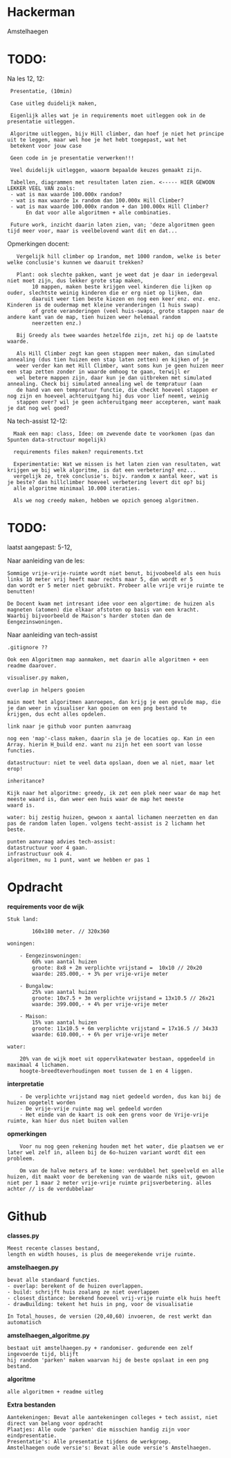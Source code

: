 # Hackerman
Amstelhaegen

# TODO:

Na les 12, 12:

     Presentatie, (10min)
      
     Case uitleg duidelijk maken,
      
     Eigenlijk alles wat je in requirements moet uitleggen ook in de presentatie uitleggen.
     
     Algoritme uitleggen, bijv Hill climber, dan hoef je niet het principe uit te leggen, maar wel hoe je het hebt toegepast, wat het 
     betekent voor jouw case
     
     Geen code in je presentatie verwerken!!! 
     
     Veel duidelijk uitleggen, waaorm bepaalde keuzes gemaakt zijn. 
     
     Tabellen, diagrammen met resultaten laten zien. <----- HIER GEWOON LEKKER VEEL VAN zoals:
     - wat is max waarde 100.000x random?
     - wat is max waarde 1x random dan 100.000x Hill Climber?
     - wat is max waarde 100.000x random + dan 100.000x Hill Climber?
          En dat voor alle algoritmen + alle combinaties. 
     
     Future work, inzicht daarin laten zien, van; 'deze algoritmen geen tijd meer voor, maar is veelbelovend want dit en dat...
     
   Opmerkingen docent:
     
       Vergelijk hill climber op 1random, met 1000 random, welke is beter welke conclusie's kunnen we daaruit trekken?
       
       Plant: ook slechte pakken, want je weet dat je daar in iedergeval niet moet zijn, dus lekker grote stap maken, 
            10 mappen, maken beste krijgen veel kinderen die lijken op ouder, slechtste weinig kinderen die er erg niet op lijken, dan  
            daaruit weer tien beste kiezen en nog een keer enz. enz. enz. Kinderen is de oudermap met kleine veranderingen (1 huis swap)  
            of grote veranderingen (veel huis-swaps, grote stappen naar de andere kant van de map, tien huizen weer helemaal random                   
            neerzetten enz.)
            
       Bij Greedy als twee waardes hetzelfde zijn, zet hij op de laatste waarde.
       
       Als Hill Climber zegt kan geen stappen meer maken, dan simulated annealing (dus tien huizen een stap laten zetten) en kijken of je 
       weer verder kan met Hill Climber, want soms kun je geen huizen meer een stap zetten zonder in waarde omhoog te gaan, terwijl er 
       wel betere mappen zijn, daar kun je dan uitbreken met simulated annealing. Check bij simulated annealing wel de tempratuur (aan 
       de hand van een tempratuur functie, die checkt hoeveel stappen er nog zijn en hoeveel achteruitgang hij dus voor lief neemt, weinig
       stappen over? wil je geen achteruitgang meer accepteren, want maak je dat nog wel goed?
   
   
     

Na tech-assist 12-12:

      Maak een map: class, Idee: om zwevende date te voorkomen (pas dan 5punten data-structuur mogelijk)

      requirements files maken? requirements.txt

      Experimentatie: Wat we missen is het laten zien van resultaten, wat krijgen we bij welk algoritme, is dat een verbetering? enz... 
      vergelijk ze, trek conclusie's. bijv. random x aantal keer, wat is je beste? dan hillclimber hoeveel verbetering levert dit op? bij
      alle algoritme minimaal 10.000 iteraties.

      Als we nog creedy maken, hebben we opzich genoeg algoritmen. 


# TODO:
   laatst aangepast: 5-12, 

Naar aanleiding van de les:

    Sommige vrije-vrije-ruimte wordt niet benut, bijvoobeeld als een huis links 10 meter vrij heeft maar rechts maar 5, dan wordt er 5
    dan wordt er 5 meter niet gebruikt. Probeer alle vrije vrije ruimte te benutten! 
    
    De Docent kwam met intresant idee voor een algortime: de huizen als magneten (atomen) die elkaar afstoten op basis van een kracht. 
    Waarbij bijvoorbeeld de Maison's harder stoten dan de Eengezinswoningen. 

Naar aanleiding van tech-assist 

    .gitignore ??
    
    Ook een Algoritmen map aanmaken, met daarin alle algoritmen + een readme daarover.
    
    visualiser.py maken,
    
    overlap in helpers gooien 
    
    main moet het algoritmen aanroepen, dan krijg je een gevulde map, die je dan weer in visualiser kan gooien om een png bestand te 
    krijgen, dus echt alles opdelen. 
    
    link naar je github voor punten aanvraag
    
    nog een 'map'-class maken, daarin sla je de locaties op. Kan in een Array. hierin H_build enz. want nu zijn het een soort van losse 
    functies. 
    
    datastructuur: niet te veel data opslaan, doen we al niet, maar let erop!
    
    inheritance?
    
    Kijk naar het algoritme: greedy, ik zet een plek neer waar de map het meeste waard is, dan weer een huis waar de map het meeste 
    waard is. 
    
    water: bij zestig huizen, gewoon x aantal lichamen neerzetten en dan pas de random laten lopen. volgens techt-assist is 2 lichamn het
    beste.
    
    punten aanvraag advies tech-assist:
    datastructuur voor 4 gaan.
    infrastructuur ook 4.
    algoritmen, nu 1 punt, want we hebben er pas 1
    
# Opdracht

**requirements voor de wijk**

    Stuk land:
    
            160x180 meter. // 320x360
    
    woningen:
    
        - Eengezinswoningen:
            60% van aantal huizen
            groote: 8x8 + 2m verplichte vrijstand =  10x10 // 20x20
            waarde: 285.000,- + 3% per vrije-vrije meter
            
        - Bungalow:
            25% van aantal huizen
            groote: 10x7.5 + 3m verplichte vrijstand = 13x10.5 // 26x21
            waarde: 399.000,- + 4% per vrije-vrije meter
            
        - Maison:
            15% van aantal huizen
            groote: 11x10.5 + 6m verplichte vrijstand = 17x16.5 // 34x33
            waarde: 610.000,- + 6% per vrije-vrije meter
            
    water:
    
        20% van de wijk moet uit oppervlkatewater bestaan, opgedeeld in maximaal 4 lichamen.
        hoogte-breedteverhoudingen moet tussen de 1 en 4 liggen.
    
**interpretatie**
    
        - De verplichte vrijstand mag niet gedeeld worden, dus kan bij de huizen opgetelt worden
        - De vrije-vrije ruimte mag wel gedeeld worden
        - Het einde van de kaart is ook een grens voor de Vrije-vrije ruimte, kan hier dus niet buiten vallen
    
**opmerkingen**

        Voor nu nog geen rekening houden met het water, die plaatsen we er later wel zelf in, alleen bij de 6o-huizen variant wordt dit een probleem.
        
        Om van de halve meters af te kome: verdubbel het speelveld en alle huizen, dit maakt voor de berekening van de waarde niks uit, gewoon niet per 1 maar 2 meter vrije-vrije ruimte prijsverbetering. alles achter // is de verdubbelaar
        

# Github

**classes.py**

    Meest recente classes bestand,
    length en width houses, is plus de meegerekende vrije ruimte.

**amstelhaegen.py**

    bevat alle standaard functies.
    - overlap: berekent of de huizen overlappen.
    - build: schrijft huis zoalang ze niet overlappen
    - closest_distance: berekend hoeveel vrij-vrije ruimte elk huis heeft
    - drawBuilding: tekent het huis in png, voor de visualisatie
        
    In Total_houses, de versien (20,40,60) invoeren, de rest werkt dan automatisch

**amstelhaegen_algoritme.py**

    bestaat uit amstelhaegen.py + randomiser. gedurende een zelf ingevoerde tijd, blijft
    hij random 'parken' maken waarvan hij de beste opslaat in een png bestand.
    
**algoritme**

    alle algoritmen + readme uitleg

**Extra bestanden**

    Aantekeningen: Bevat alle aantekeningen colleges + tech assist, niet direct van belang voor opdracht
    Plaatjes: Alle oude 'parken' die misschien handig zijn voor eindpresentatie.
    Presentatie's: Alle presentatie tijdens de werkgroep.
    Amstelhaegen oude versie's: Bevat alle oude versie's Amstelhaegen.
    



    
    
    
    


